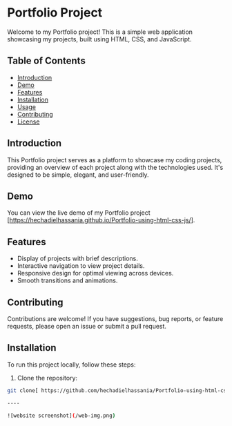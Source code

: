 # Portfolio Project

Welcome to my Portfolio project! This is a simple web application showcasing my projects, built using HTML, CSS, and JavaScript.

## Table of Contents

- [Introduction](#introduction)
- [Demo](#demo)
- [Features](#features)
- [Installation](#installation)
- [Usage](#usage)
- [Contributing](#contributing)
- [License](#license)

## Introduction

This Portfolio project serves as a platform to showcase my coding projects, providing an overview of each project along with the technologies used. It's designed to be simple, elegant, and user-friendly.

## Demo

You can view the live demo of my Portfolio project [https://hechadielhassania.github.io/Portfolio-using-html-css-js/].

## Features

- Display of projects with brief descriptions.
- Interactive navigation to view project details.
- Responsive design for optimal viewing across devices.
- Smooth transitions and animations.

## Contributing
Contributions are welcome! If you have suggestions, bug reports, or feature requests, please open an issue or submit a pull request.

## Installation

To run this project locally, follow these steps:

1. Clone the repository:

```bash
git clone[ https://github.com/hechadielhassania/Portfolio-using-html-css-js.git].

----

![website screenshot](/web-img.png)
